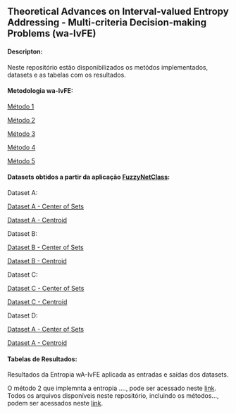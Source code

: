 ## Theoretical Advances on Interval-valued Entropy Addressing - Multi-criteria Decision-making Problems (wa-IvFE)

#### Descripton: 
Neste repositório estão disponibilizados os metódos implementados, datasets e as tabelas com os resultados.

#### Metodologia wa-IvFE:

[Método 1](https://github.com/Lidicostas/wa-IvFE/blob/main/Metodo1.m)

[Método 2](https://github.com/Lidicostas/wa-IvFE/blob/main/Metodo2.m)

[Método 3](https://github.com/Lidicostas/wa-IvFE/blob/main/Metodo3.m)

[Método 4](https://github.com/Lidicostas/wa-IvFE/blob/main/Metodo4.m)

[Método 5](https://github.com/Lidicostas/wa-IvFE/blob/main/Metodo5.m)


#### Datasets obtidos a partir da aplicação [FuzzyNetClass](http://guaiaca.ufpel.edu.br:8080/handle/prefix/9238):

Dataset A:

[Dataset A - Center of Sets](https://github.com/Lidicostas/wa-IvFE/blob/main/Metodo5.m)

[Dataset A - Centroid](https://github.com/Lidicostas/wa-IvFE/blob/main/Metodo5.m)

Dataset B:

[Dataset B - Center of Sets](https://github.com/Lidicostas/wa-IvFE/blob/main/Metodo5.m)

[Dataset B - Centroid](https://github.com/Lidicostas/wa-IvFE/blob/main/Metodo5.m)

Dataset C:

[Dataset C - Center of Sets](https://github.com/Lidicostas/wa-IvFE/blob/main/Metodo5.m)

[Dataset C - Centroid](https://github.com/Lidicostas/wa-IvFE/blob/main/Metodo5.m)

Dataset D:

[Dataset A - Center of Sets](https://github.com/Lidicostas/wa-IvFE/blob/main/Metodo5.m)

[Dataset A - Centroid](https://github.com/Lidicostas/wa-IvFE/blob/main/Metodo5.m)


#### Tabelas de Resultados:
Resultados da Entropia wA-IvFE aplicada as entradas e saídas dos datasets.









O método 2 que implemnta a entropia ...., pode ser acessado neste [link](https://github.com/Lidicostas/wa-IvFE/blob/main/Metodo2.m).
Todos os arquivos disponíveis neste repositório, incluindo os métodos..., podem ser acessados neste [link](https://github.com/Lidicostas/wa-IvFE/tree/main).
